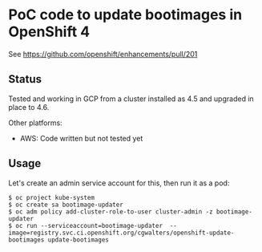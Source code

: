# PoC code to update bootimages in OpenShift 4

See https://github.com/openshift/enhancements/pull/201

## Status

Tested and working in GCP from a cluster installed as 4.5 and upgraded in place to 4.6.

Other platforms:

 - AWS: Code written but not tested yet

## Usage

Let's create an admin service account for this, then run it as a pod:

```
$ oc project kube-system
$ oc create sa bootimage-updater
$ oc adm policy add-cluster-role-to-user cluster-admin -z bootimage-updater
$ oc run --serviceaccount=bootimage-updater  --image=registry.svc.ci.openshift.org/cgwalters/openshift-update-bootimages update-bootimages
```
